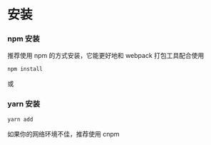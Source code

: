 # 安装
### npm 安装
推荐使用 npm 的方式安装，它能更好地和 webpack 打包工具配合使用
```javascript
npm install
```
或
### yarn 安装
```javascript
yarn add
```
如果你的网络环境不佳，推荐使用 cnpm
